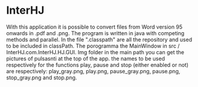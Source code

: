 # InterHJ
With this application it is possible to convert files from Word version 95 onwards in .pdf and .png. The program is written in java with competing methods and parallel. In the file ".classpath" are all the repository and used to be included in classPath. The porogramma the MainWindow in src / InterHJ.com.InterHJ.HJ.GUI.
Img folder in the main path you can get the pictures of pulsasnti at the top of the app. the names to be used respectively for the functions play, pause and stop (either enabled or not) are respectively: play_gray.png, play.png, pause_gray.png, pause.png, stop_gray.png and stop.png.
